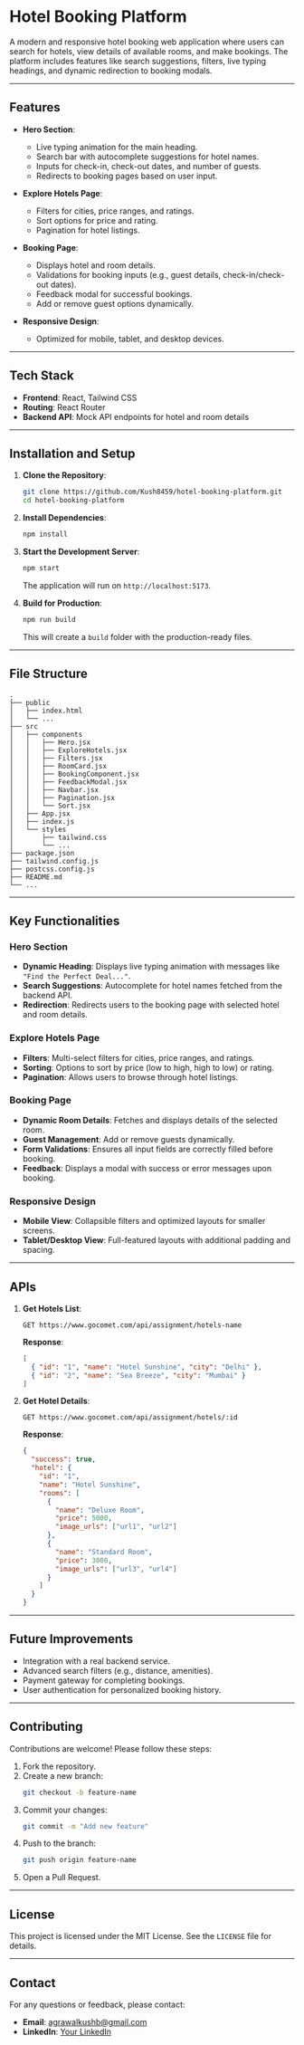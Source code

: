 # Hotel Booking Platform

A modern and responsive hotel booking web application where users can search for hotels, view details of available rooms, and make bookings. The platform includes features like search suggestions, filters, live typing headings, and dynamic redirection to booking modals.

---

## Features

- **Hero Section**:

  - Live typing animation for the main heading.
  - Search bar with autocomplete suggestions for hotel names.
  - Inputs for check-in, check-out dates, and number of guests.
  - Redirects to booking pages based on user input.

- **Explore Hotels Page**:

  - Filters for cities, price ranges, and ratings.
  - Sort options for price and rating.
  - Pagination for hotel listings.

- **Booking Page**:

  - Displays hotel and room details.
  - Validations for booking inputs (e.g., guest details, check-in/check-out dates).
  - Feedback modal for successful bookings.
  - Add or remove guest options dynamically.

- **Responsive Design**:
  - Optimized for mobile, tablet, and desktop devices.

---

## Tech Stack

- **Frontend**: React, Tailwind CSS
- **Routing**: React Router
- **Backend API**: Mock API endpoints for hotel and room details

---

## Installation and Setup

1. **Clone the Repository**:

   ```bash
   git clone https://github.com/Kush8459/hotel-booking-platform.git
   cd hotel-booking-platform
   ```

2. **Install Dependencies**:

   ```bash
   npm install
   ```

3. **Start the Development Server**:

   ```bash
   npm start
   ```

   The application will run on `http://localhost:5173`.

4. **Build for Production**:

   ```bash
   npm run build
   ```

   This will create a `build` folder with the production-ready files.

---

## File Structure

```
.
├── public
│   ├── index.html
│   └── ...
├── src
│   ├── components
│   │   ├── Hero.jsx
│   │   ├── ExploreHotels.jsx
│   │   ├── Filters.jsx
│   │   ├── RoomCard.jsx
│   │   ├── BookingComponent.jsx
│   │   ├── FeedbackModal.jsx
│   │   ├── Navbar.jsx
│   │   ├── Pagination.jsx
│   │   └── Sort.jsx
│   ├── App.jsx
│   ├── index.js
│   └── styles
│       ├── tailwind.css
│       └── ...
├── package.json
├── tailwind.config.js
├── postcss.config.js
├── README.md
└── ...
```

---

## Key Functionalities

### Hero Section

- **Dynamic Heading**: Displays live typing animation with messages like `"Find the Perfect Deal..."`.
- **Search Suggestions**: Autocomplete for hotel names fetched from the backend API.
- **Redirection**: Redirects users to the booking page with selected hotel and room details.

### Explore Hotels Page

- **Filters**: Multi-select filters for cities, price ranges, and ratings.
- **Sorting**: Options to sort by price (low to high, high to low) or rating.
- **Pagination**: Allows users to browse through hotel listings.

### Booking Page

- **Dynamic Room Details**: Fetches and displays details of the selected room.
- **Guest Management**: Add or remove guests dynamically.
- **Form Validations**: Ensures all input fields are correctly filled before booking.
- **Feedback**: Displays a modal with success or error messages upon booking.

### Responsive Design

- **Mobile View**: Collapsible filters and optimized layouts for smaller screens.
- **Tablet/Desktop View**: Full-featured layouts with additional padding and spacing.

---

## APIs

1. **Get Hotels List**:

   ```http
   GET https://www.gocomet.com/api/assignment/hotels-name
   ```

   **Response**:

   ```json
   [
     { "id": "1", "name": "Hotel Sunshine", "city": "Delhi" },
     { "id": "2", "name": "Sea Breeze", "city": "Mumbai" }
   ]
   ```

2. **Get Hotel Details**:
   ```http
   GET https://www.gocomet.com/api/assignment/hotels/:id
   ```
   **Response**:
   ```json
   {
     "success": true,
     "hotel": {
       "id": "1",
       "name": "Hotel Sunshine",
       "rooms": [
         {
           "name": "Deluxe Room",
           "price": 5000,
           "image_urls": ["url1", "url2"]
         },
         {
           "name": "Standard Room",
           "price": 3000,
           "image_urls": ["url3", "url4"]
         }
       ]
     }
   }
   ```

---

## Future Improvements

- Integration with a real backend service.
- Advanced search filters (e.g., distance, amenities).
- Payment gateway for completing bookings.
- User authentication for personalized booking history.

---

## Contributing

Contributions are welcome! Please follow these steps:

1. Fork the repository.
2. Create a new branch:
   ```bash
   git checkout -b feature-name
   ```
3. Commit your changes:
   ```bash
   git commit -m "Add new feature"
   ```
4. Push to the branch:
   ```bash
   git push origin feature-name
   ```
5. Open a Pull Request.

---

## License

This project is licensed under the MIT License. See the `LICENSE` file for details.

---

## Contact

For any questions or feedback, please contact:

- **Email**: agrawalkushb@gmail.com
- **LinkedIn**: [Your LinkedIn](https://www.linkedin.com/in/agrawal-kush-9a5184212/)
